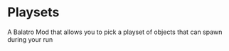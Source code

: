 # Playsets
 A Balatro Mod that allows you to pick a playset of objects that can spawn during your run
